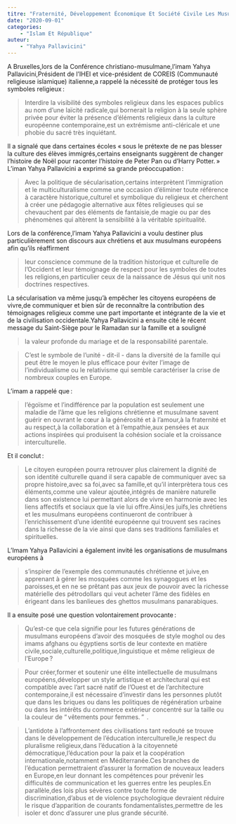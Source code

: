 ```yaml
---
titre: "Fraternité, Développement Économique Et Société Civile Les Musulmans Européens Répondent À L'appel Du Pape Adressé À Tous Les Hommes De Bonne Volonté"
date: "2020-09-01"
categories: 
	- "Islam Et République"
auteur: 
	- "Yahya Pallavicini"
---
```


A Bruxelles,lors de la Conférence christiano-musulmane,l’imam Yahya Pallavicini,Président de l’IHEI et vice-président de COREIS (Communauté religieuse islamique) italienne,a rappelé la nécessité de protéger tous les symboles religieux&#8239;: 
> Interdire la visibilité des symboles religieux dans les espaces publics au nom d’une laïcité radicale,qui bornerait la religion à la seule sphère privée pour éviter la présence d’éléments religieux dans la culture européenne contemporaine,est un extrémisme anti-cléricale et une phobie du sacré très inquiétant.

Il a signalé que dans certaines écoles «&#8239;sous le prétexte de ne pas blesser la culture des élèves immigrés,certains enseignants suggèrent de changer l’histoire de Noël pour raconter l’histoire de Peter Pan ou d’Harry Potter.&#8239;» L’iman Yahya Pallavicini a exprimé sa grande préoccupation&#8239;: 
> Avec la politique de sécularisation,certains interprètent l’immigration et le multiculturalisme comme une occasion d’éliminer toute référence à caractère historique,culturel et symbolique du religieux et cherchent à créer une pédagogie alternative aux fêtes religieuses qui se chevauchent par des éléments de fantaisie,de magie ou par des phénomènes qui altèrent la sensibilité à la véritable spiritualité.

Lors de la conférence,l’imam Yahya Pallavicini a voulu destiner plus particulièrement son discours aux chrétiens et aux musulmans européens afin qu’ils réaffirment 
> leur conscience commune de la tradition historique et culturelle de l’Occident et leur témoignage de respect pour les symboles de toutes les religions,en particulier ceux de la naissance de Jésus qui unit nos doctrines respectives.&#8239;

La sécularisation va même jusqu’à empêcher les citoyens européens de vivre,de communiquer et bien sûr de reconnaître la contribution des témoignages religieux comme une part importante et intégrante de la vie et de la civilisation occidentale.Yahya Pallavicini a ensuite cité le récent message du Saint-Siège pour le Ramadan sur la famille et a souligné 
> la valeur profonde du mariage et de la responsabilité parentale.&#8239; 

> C’est le symbole de l’unité - dit-il - dans la diversité de la famille qui peut être le moyen le plus efficace pour éviter l’image de l’individualisme ou le relativisme qui semble caractériser la crise de nombreux couples en Europe.&#8239;

L’imam a rappelé que&#8239;: 
> l’égoïsme et l’indifférence par la population est seulement une maladie de l’âme que les religions chrétienne et musulmane savent guérir en ouvrant le cœur à la générosité et à l’amour,à la fraternité et au respect,à la collaboration et à l’empathie,aux pensées et aux actions inspirées qui produisent la cohésion sociale et la croissance interculturelle.

Et il conclut&#8239;: 
> Le citoyen européen pourra retrouver plus clairement la dignité de son identité culturelle quand il sera capable de communiquer avec sa propre histoire,avec sa foi,avec sa famille,et qu’il interprètera tous ces éléments,comme une valeur ajoutée,intégrés de manière naturelle dans son existence lui permettant alors de vivre en harmonie avec les liens affectifs et sociaux que la vie lui offre.Ainsi,les juifs,les chrétiens et les musulmans européens continueront de contribuer à l’enrichissement d’une identité européenne qui trouvent ses racines dans la richesse de la vie ainsi que dans ses traditions familiales et spirituelles.

L’Imam Yahya Pallavicini a également invité les organisations de musulmans européens à 
> s’inspirer de l’exemple des communautés chrétienne et juive,en apprenant à gérer les mosquées comme les synagogues et les paroisses,et en ne se prêtant pas aux jeux de pouvoir avec la richesse matérielle des pétrodollars qui veut acheter l’âme des fidèles en érigeant dans les banlieues des ghettos musulmans panarabiques.

Il a ensuite posé une question volontairement provocante&#8239;: 
> Qu’est-ce que cela signifie pour les futures générations de musulmans européens d’avoir des mosquées de style moghol ou des imams afghans ou égyptiens sortis de leur contexte en matière civile,sociale,culturelle,politique,linguistique et même religieux de l’Europe&#8239;?

> Pour créer,former et soutenir une élite intellectuelle de musulmans européens,développer un style artistique et architectural qui est compatible avec l’art sacré natif de l’Ouest et de l’architecture contemporaine,il est nécessaire d’investir dans les personnes plutôt que dans les briques ou dans les politiques de régénération urbaine ou dans les intérêts du commerce extérieur concentré sur la taille ou la couleur de “&#8239;vêtements pour femmes.&#8239;” &#8239;.

> L’antidote à l’affrontement des civilisations tant redouté se trouve dans le développement de l’éducation interculturelle,le respect du pluralisme religieux,dans l’éducation à la citoyenneté démocratique,l’éducation pour la paix et la coopération internationale,notamment en Méditerranée.Ces branches de l’éducation permettraient d’assurer la formation de nouveaux leaders en Europe,en leur donnant les compétences pour prévenir les difficultés de communication et les guerres entre les peuples.En parallèle,des lois plus sévères contre toute forme de discrimination,d’abus et de violence psychologique devraient réduire le risque d’apparition de courants fondamentalistes,permettre de les isoler et donc d’assurer une plus grande sécurité.&#8239;